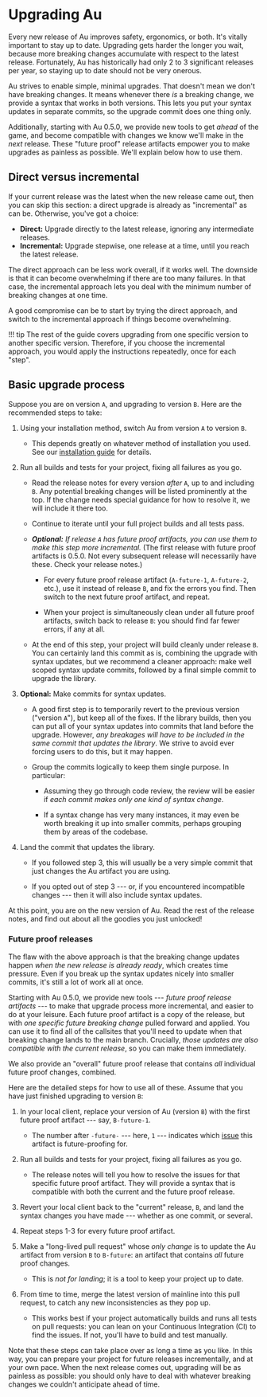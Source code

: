 # Upgrading Au

Every new release of Au improves safety, ergonomics, or both.  It's vitally important to stay up to
date.  Upgrading gets harder the longer you wait, because more breaking changes accumulate with
respect to the latest release.  Fortunately, Au has historically had only 2 to 3 significant
releases per year, so staying up to date should not be very onerous.

Au strives to enable simple, minimal upgrades.  That doesn't mean we don't have breaking changes.
It means whenever there _is_ a breaking change, we provide a syntax that works in both versions.
This lets you put your syntax updates in separate commits, so the upgrade commit does one thing
only.

Additionally, starting with Au 0.5.0, we provide new tools to get _ahead_ of the game, and become
compatible with changes we know we'll make in the _next_ release.  These "future proof" release
artifacts empower you to make upgrades as painless as possible.  We'll explain below how to use
them.

## Direct versus incremental

If your current release was the latest when the new release came out, then you can skip this
section: a direct upgrade is already as "incremental" as can be.  Otherwise, you've got a choice:

- **Direct:** Upgrade directly to the latest release, ignoring any intermediate releases.
- **Incremental:** Upgrade stepwise, one release at a time, until you reach the latest release.

The direct approach can be less work overall, if it works well.  The downside is that it can become
overwhelming if there are too many failures.  In that case, the incremental approach lets you deal
with the minimum number of breaking changes at one time.

A good compromise can be to start by trying the direct approach, and switch to the incremental
approach if things become overwhelming.

!!! tip
    The rest of the guide covers upgrading from one specific version to another specific version.
    Therefore, if you choose the incremental approach, you would apply the instructions repeatedly,
    once for each "step".

## Basic upgrade process

Suppose you are on version `A`, and upgrading to version `B`.  Here are the recommended steps to take:

1. Using your installation method, switch Au from version `A` to version `B`.

    - This depends greatly on whatever method of installation you used.  See our [installation
      guide](../install.md) for details.

2. Run all builds and tests for your project, fixing all failures as you go.

    - Read the release notes for every version _after_ `A`, up to and including `B`.  Any potential
      breaking changes will be listed prominently at the top.  If the change needs special guidance
      for how to resolve it, we will include it there too.

    - Continue to iterate until your full project builds and all tests pass.

    - _**Optional:** If release `A` has future proof artifacts, you can use them to make this step more
      incremental._  (The first release with future proof artifacts is 0.5.0.  Not every subsequent
      release will necessarily have these.  Check your release notes.)

        - For every future proof release artifact (`A-future-1`, `A-future-2`, etc.), use it instead
          of release `B`, and fix the errors you find.  Then switch to the next future proof artifact,
          and repeat.

        - When your project is simultaneously clean under all future proof artifacts, switch back to
          release `B`: you should find far fewer errors, if any at all.

    - At the end of this step, your project will build cleanly under release `B`.  You can certainly
      land this commit as is, combining the upgrade with syntax updates, but we recommend a cleaner
      approach: make well scoped syntax update commits, followed by a final simple commit to upgrade
      the library.

3. **Optional:** Make commits for syntax updates.

    - A good first step is to temporarily revert to the previous version ("version `A`"), but keep
      all of the fixes.  If the library builds, then you can put all of your syntax updates into
      commits that land before the upgrade.  However, _any breakages will have to be included in the
      same commit that updates the library_.  We strive to avoid ever forcing users to do this, but
      it may happen.

    - Group the commits logically to keep them single purpose.  In particular:

        - Assuming they go through code review, the review will be easier if _each commit makes only
          one kind of syntax change_.

        - If a syntax change has very many instances, it may even be worth breaking it up into
          smaller commits, perhaps grouping them by areas of the codebase.

4. Land the commit that updates the library.

    - If you followed step 3, this will usually be a very simple commit that just changes the Au
      artifact you are using.

    - If you opted out of step 3 --- or, if you encountered incompatible changes --- then it will
      also include syntax updates.

At this point, you are on the new version of Au.  Read the rest of the release notes, and find out
about all the goodies you just unlocked!

### Future proof releases

The flaw with the above approach is that the breaking change updates happen _when the new release is
already ready_, which creates time pressure.  Even if you break up the syntax updates nicely into
smaller commits, it's still a lot of work all at once.

Starting with Au 0.5.0, we provide new tools --- _future proof release artifacts_ --- to make that
upgrade process more incremental, and easier to do at your leisure.  Each future proof artifact is
a copy of the release, but with _one specific future breaking change_ pulled forward and applied.
You can use it to find all of the callsites that you'll need to update when that breaking change
lands to the main branch.  Crucially, _those updates are also compatible with the current release_,
so you can make them immediately.

We also provide an "overall" future proof release that contains _all_ individual future proof
changes, combined.

Here are the detailed steps for how to use all of these.  Assume that you have just finished
upgrading to version `B`:

1. In your local client, replace your version of Au (version `B`) with the first future proof
   artifact --- say, `B-future-1`.

    - The number after `-future-` --- here, `1` --- indicates which
      [issue](https://github.com/aurora-opensource/au/issues) this artifact is future-proofing for.

2. Run all builds and tests for your project, fixing all failures as you go.

    - The release notes will tell you how to resolve the issues for that specific future proof
      artifact.  They will provide a syntax that is compatible with both the current and the future
      proof release.

3. Revert your local client back to the "current" release, `B`, and land the syntax changes you have
   made --- whether as one commit, or several.

4. Repeat steps 1-3 for every future proof artifact.

5. Make a "long-lived pull request" whose _only change_ is to update the Au artifact from version
   `B` to `B-future`: an artifact that contains _all_ future proof changes.

    - This is _not for landing_; it is a tool to keep your project up to date.

6. From time to time, merge the latest version of mainline into this pull request, to catch any new
   inconsistencies as they pop up.

    - This works best if your project automatically builds and runs all tests on pull requests: you
      can lean on your Continuous Integration (CI) to find the issues.  If not, you'll have to build
      and test manually.

Note that these steps can take place over as long a time as you like.  In this way, you can prepare
your project for future releases incrementally, and at your own pace. When the next release comes
out, upgrading will be as painless as possible: you should only have to deal with whatever breaking
changes we couldn't anticipate ahead of time.
